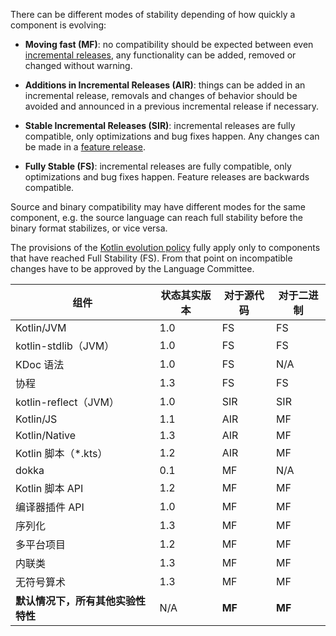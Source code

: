 [//]: # (title: Kotlin 各组件的稳定性（1.4 之前）)

There can be different modes of stability depending of how quickly a component is evolving:
<a name="moving-fast"></a>
*   **Moving fast (MF)**: no compatibility should be expected between even [incremental releases](kotlin-evolution.md#feature-releases-and-incremental-releases), any functionality can be added, removed or changed without warning.

*   **Additions in Incremental Releases (AIR)**: things can be added in an incremental release, removals and changes of behavior should be avoided and announced in a previous incremental release if necessary.

*   **Stable Incremental Releases (SIR)**: incremental releases are fully compatible, only optimizations and bug fixes happen. Any changes can be made in a [feature release](kotlin-evolution.md#feature-releases-and-incremental-releases).

<a name="fully-stable"></a>
*   **Fully Stable (FS)**: incremental releases are fully compatible, only optimizations and bug fixes happen. Feature releases are backwards compatible.

Source and binary compatibility may have different modes for the same component, e.g. the source language can reach full stability before the binary format stabilizes, or vice versa.

The provisions of the [Kotlin evolution policy](kotlin-evolution.md) fully apply only to components that have reached Full Stability (FS). From that point on incompatible changes have to be approved by the Language Committee.

|**组件**|**状态其实版本**|**对于源代码**|**对于二进制**|
| --- | --- | --- | --- |
Kotlin/JVM|1.0|FS|FS|
kotlin-stdlib（JVM）|1.0|FS|FS
KDoc 语法|1.0|FS|N/A
协程|1.3|FS|FS
kotlin-reflect（JVM）|1.0|SIR|SIR
Kotlin/JS|1.1|AIR|MF
Kotlin/Native|1.3|AIR|MF
Kotlin 脚本（*.kts）|1.2|AIR|MF
dokka|0.1|MF|N/A
Kotlin 脚本 API|1.2|MF|MF
编译器插件 API|1.0|MF|MF
序列化|1.3|MF|MF
多平台项目|1.2|MF|MF
内联类|1.3|MF|MF
无符号算术|1.3|MF|MF
**默认情况下，所有其他实验性特性**|N/A|**MF**|**MF**